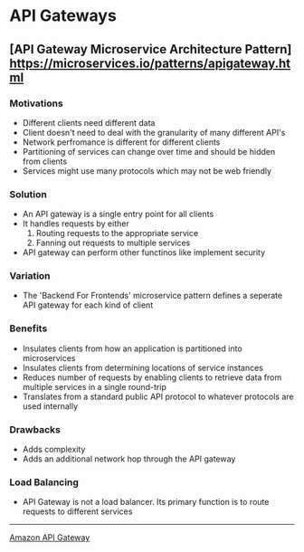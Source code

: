 # API Gateways

## [API Gateway Microservice Architecture Pattern] https://microservices.io/patterns/apigateway.html

### Motivations
* Different clients need different data
* Client doesn't need to deal with the granularity of many different API's
* Network perfromance is different for different clients
* Partitioning of services can change over time and should be hidden from clients
* Services might use many protocols which may not be web friendly 

### Solution
* An API gateway is a single entry point for all clients
* It handles requests by either
	1. Routing requests to the appropriate service
	2. Fanning out requests to multiple services
* API gateway can perform other functinos like implement security

### Variation
* The 'Backend For Frontends' microservice pattern defines a seperate API gateway for each kind of client

### Benefits
* Insulates clients from how an application is partitioned into microservices
* Insulates clients from determining locations of service instances
* Reduces number of requests by enabling clients to retrieve data from multiple services in a single round-trip
* Translates from a standard public API protocol to whatever protocols are used internally

### Drawbacks
* Adds complexity
* Adds an additional network hop through the API gateway

### Load Balancing
* API Gateway is not a load balancer. Its primary function is to route requests to different services
***

[Amazon API Gateway](https://aws.amazon.com/api-gateway/)